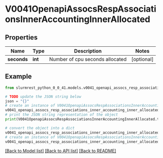# V0041OpenapiAssocsRespAssociationsInnerAccountingInnerAllocated


## Properties

Name | Type | Description | Notes
------------ | ------------- | ------------- | -------------
**seconds** | **int** | Number of cpu seconds allocated | [optional] 

## Example

```python
from slurmrest_python_0_0_41.models.v0041_openapi_assocs_resp_associations_inner_accounting_inner_allocated import V0041OpenapiAssocsRespAssociationsInnerAccountingInnerAllocated

# TODO update the JSON string below
json = "{}"
# create an instance of V0041OpenapiAssocsRespAssociationsInnerAccountingInnerAllocated from a JSON string
v0041_openapi_assocs_resp_associations_inner_accounting_inner_allocated_instance = V0041OpenapiAssocsRespAssociationsInnerAccountingInnerAllocated.from_json(json)
# print the JSON string representation of the object
print(V0041OpenapiAssocsRespAssociationsInnerAccountingInnerAllocated.to_json())

# convert the object into a dict
v0041_openapi_assocs_resp_associations_inner_accounting_inner_allocated_dict = v0041_openapi_assocs_resp_associations_inner_accounting_inner_allocated_instance.to_dict()
# create an instance of V0041OpenapiAssocsRespAssociationsInnerAccountingInnerAllocated from a dict
v0041_openapi_assocs_resp_associations_inner_accounting_inner_allocated_from_dict = V0041OpenapiAssocsRespAssociationsInnerAccountingInnerAllocated.from_dict(v0041_openapi_assocs_resp_associations_inner_accounting_inner_allocated_dict)
```
[[Back to Model list]](../README.md#documentation-for-models) [[Back to API list]](../README.md#documentation-for-api-endpoints) [[Back to README]](../README.md)


